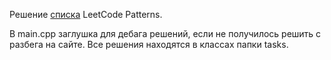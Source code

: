 Решение [списка](https://seanprashad.com/leetcode-patterns/) LeetCode Patterns.

В main.cpp заглушка для дебага решений, если не получилось решить с разбега на сайте. 
Все решения находятся в классах папки tasks.
